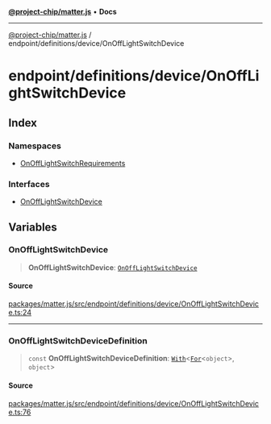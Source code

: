 [**@project-chip/matter.js**](../../../../README.md) • **Docs**

***

[@project-chip/matter.js](../../../../modules.md) / endpoint/definitions/device/OnOffLightSwitchDevice

# endpoint/definitions/device/OnOffLightSwitchDevice

## Index

### Namespaces

- [OnOffLightSwitchRequirements](namespaces/OnOffLightSwitchRequirements/README.md)

### Interfaces

- [OnOffLightSwitchDevice](interfaces/OnOffLightSwitchDevice.md)

## Variables

### OnOffLightSwitchDevice

> **OnOffLightSwitchDevice**: [`OnOffLightSwitchDevice`](interfaces/OnOffLightSwitchDevice.md)

#### Source

[packages/matter.js/src/endpoint/definitions/device/OnOffLightSwitchDevice.ts:24](https://github.com/project-chip/matter.js/blob/7a8cbb56b87d4ccf34bec5a9a95ab40a1711324f/packages/matter.js/src/endpoint/definitions/device/OnOffLightSwitchDevice.ts#L24)

***

### OnOffLightSwitchDeviceDefinition

> `const` **OnOffLightSwitchDeviceDefinition**: [`With`](../../../../node/export/-internal-/README.md#withbsb)\<[`For`](../../../../behavior/cluster/export/-internal-/namespaces/EndpointType/README.md#fort)\<`object`\>, `object`\>

#### Source

[packages/matter.js/src/endpoint/definitions/device/OnOffLightSwitchDevice.ts:76](https://github.com/project-chip/matter.js/blob/7a8cbb56b87d4ccf34bec5a9a95ab40a1711324f/packages/matter.js/src/endpoint/definitions/device/OnOffLightSwitchDevice.ts#L76)
